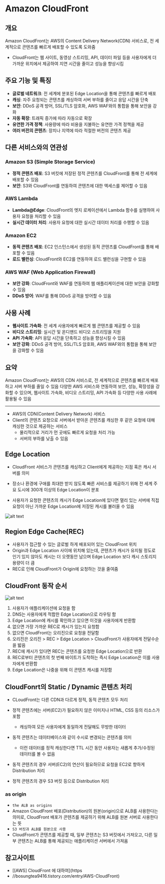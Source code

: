 # Amazon CloudFront

## 개요
Amazon CloudFront는 AWS의 Content Delivery Network(CDN) 서비스로, 전 세계적으로 콘텐츠를 빠르게 배포할 수 있도록 도와줌
- CloudFront는 웹 사이트, 동영상 스트리밍, API, 데이터 파일 등을 사용자에게 더 가까운 위치에서 제공하여 지연 시간을 줄이고 성능을 향상시킴

## 주요 기능 및 특징
- **글로벌 네트워크**: 전 세계에 분포된 Edge Location을 통해 콘텐츠를 빠르게 배포
- **캐싱**: 자주 요청되는 콘텐츠를 캐싱하여 서버 부하를 줄이고 응답 시간을 단축
- **보안**: DDoS 공격 방어, SSL/TLS 암호화, AWS WAF와의 통합을 통해 보안을 강화
- **자동 확장**: 트래픽 증가에 따라 자동으로 확장
- **유연한 가격 정책**: 사용량에 따라 비용을 지불하는 유연한 가격 정책을 제공
- **여러 버전의 콘텐츠**: 장치나 지역에 따라 적절한 버전의 콘텐츠 제공

## 다른 서비스와의 연관성
### Amazon S3 (Simple Storage Service)
- **정적 콘텐츠 배포**: S3 버킷에 저장된 정적 콘텐츠를 CloudFront를 통해 전 세계에 배포할 수 있음
- **보안**: S3와 CloudFront를 연동하여 콘텐츠에 대한 액세스를 제어할 수 있음

### AWS Lambda
- **Lambda@Edge**: CloudFront의 엣지 로케이션에서 Lambda 함수를 실행하여 사용자 요청을 처리할 수 있음
- **실시간 데이터 처리**: 사용자 요청에 대한 실시간 데이터 처리를 수행할 수 있음

### Amazon EC2
- **동적 콘텐츠 배포**: EC2 인스턴스에서 생성된 동적 콘텐츠를 CloudFront를 통해 배포할 수 있음
- **로드 밸런싱**: CloudFront와 EC2를 연동하여 로드 밸런싱을 구현할 수 있음

### AWS WAF (Web Application Firewall)
- **보안 강화**: CloudFront와 WAF를 연동하여 웹 애플리케이션에 대한 보안을 강화할 수 있음
- **DDoS 방어**: WAF를 통해 DDoS 공격을 방어할 수 있음

## 사용 사례
- **웹사이트 가속화**: 전 세계 사용자에게 빠르게 웹 콘텐츠를 제공할 수 있음
- **비디오 스트리밍**: 실시간 및 온디맨드 비디오 스트리밍을 지원
- **API 가속화**: API 응답 시간을 단축하고 성능을 향상시킬 수 있음
- **보안 강화**: DDoS 공격 방어, SSL/TLS 암호화, AWS WAF와의 통합을 통해 보안을 강화할 수 있음

## 요약
Amazon CloudFront는 AWS의 CDN 서비스로, 전 세계적으로 콘텐츠를 빠르게 배포하고 서버 부하를 줄일 수 있음
다양한 AWS 서비스와 연동하여 보안, 성능, 확장성을 강화할 수 있으며, 웹사이트 가속화, 비디오 스트리밍, API 가속화 등 다양한 사용 사례에 활용될 수 있음


--- 

- AWS의 CDN(Content Delivery Network) 서비스
- Client의 콘텐츠 요청으로 서버에서 받아온 콘텐츠를 캐싱한 후 같은 요청에 대해 캐싱한 것으로 제공하는 서비스
  - 물리적으로 거리가 먼 곳에도 빠르게 요청을 처리 가능
  - 서버의 부하를 낮출 수 있음

## Edge Location
- CloudFront 서비스가 콘텐츠를 캐싱하고 Client에게 제공하는 지점 혹은 캐시 서버를 의미

- 장소나 환경에 구애를 최대한 받지 않도록 빠른 서비스를 제공하기 위해 전 세계 주요 도시에 300개 이상의 Edge Location이 분포

- 사용자가 요청한 콘텐츠의 캐시가 Edge Location에 있다면 멀리 있는 서버에 직접 요청이 아닌 가까운 Edge Location에 저장된 캐시를 불러올 수 있음

![alt text](../../images/cloud/cloudfront_1.png)

## Region Edge Cache(REC)
- 사용자가 접근할 수 있는 글로벌 하게 배포되어 있는 CloudFront 위치
- Origin과 Edge Location 사이에 위치해 있는데, 콘텐츠가 캐시가 유지될 정도로 인기 있지 않아도 캐시는 더 오랫동안 남으며 Edge Location 보다 캐시 스토리지 용량이 더 큼
- REC로 인해 CloudFront가 Origin에 요청하는 것을 줄여줌

## CloudFront 동작 순서
![alt text](../../images/cloud/cloudfront_2.png)

1. 사용자가 애플리케이션에 요청을 함
2. DNS는 사용자에게 적합한 Edge Location으로 라우팅 함
3. Edge Location에 캐시를 확인하고 있으면 이것을 사용자에게 반환함
4. 없으면 가장 가까운 REC로 캐시가 있는지 요청함
5. 없으면 CloudFront는 오리진으로 요청을 전달함
6. 오리진은 오리진 > REC > Edge Location > CloudFront가 사용자에게 전달수순을 밟음
7. REC에 캐시가 있다면 REC는 콘텐츠를 요청한 Edge Location으로 반환
8. REC로부터 콘텐츠의 첫 번째 바이트가 도착하는 즉시 Edge Location은 이를 사용자에게 반환함
9. Edge Location은 나중을 위해 이 콘텐츠 캐시를 저장함

## CloudFonrt의 Static / Dynamic 콘텐츠 처리
- CLoudFront는 다른 CDN과 다르게 정적, 동적 콘텐츠 모두 처리

- 정적 콘텐츠에는 서버(EC2)가 필요하지 않은 이미지나 HTML, CSS 등의 리소스가 포함
  - 캐싱하여 모든 사용자에게 동일하게 전달해도 무방한 데이터

- 동적 콘텐츠는 데이터베이스와 같이 수시로 변경되는 콘텐츠를 의미
  - 이런 데이터를 정적 캐싱한다면 TTL 시간 동안 사용자는 새롭게 추가/수정된 데이터를 볼 수 없음

- 동적 콘텐츠의 경우 서버(EC2)의 연산이 필요하므로 요청을 EC2로 향하게 Distribution 처리
- 정적 콘텐츠의 경우 S3 버킷 등으로 Distribution 처리


### as origin
- ```the ALB as origins```
-  Amazon CloudFront 배포(Distribution)의 원본(origin)으로 ALB를 사용한다는 의미로, CloudFront 배포가 콘텐츠를 제공하기 위해 ALB를 원본 서버로 사용한다는 뜻
- ```S3 버킷과 ALB를 원본으로 사용```
-  CloudFront가 콘텐츠를 제공할 때, 일부 콘텐츠는 S3 버킷에서 가져오고, 다른 일부 콘텐츠는 ALB를 통해 제공되는 애플리케이션 서버에서 가져옴

## 참고사이트
- [[AWS] CloudFront 에 대하여](https
- //bosungtea9416.tistory.com/entry/AWS-CloudFront)

